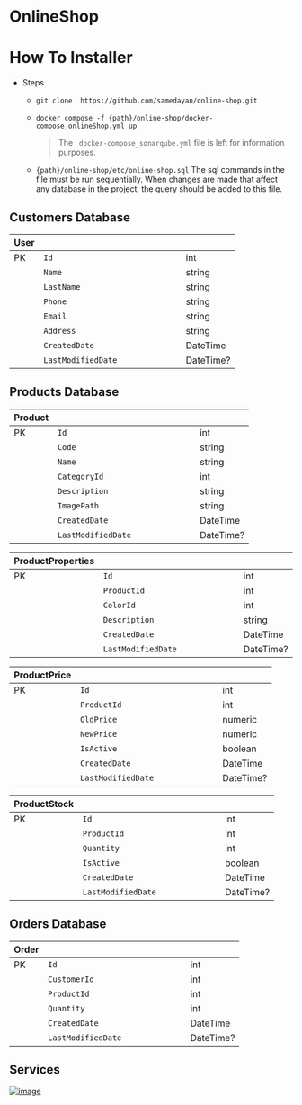 # OnlineShop

# How To Installer

- Steps
    * ``` git clone  https://github.com/samedayan/online-shop.git ```

    * ``` docker compose -f {path}/online-shop/docker-compose_onlineShop.yml up  ```

      > The ``` docker-compose_sonarqube.yml``` file is left for information purposes.
    * ``` {path}/online-shop/etc/online-shop.sql ``` The sql commands in the file must be run sequentially. When changes are made that affect any database in the project, the query should be added to this file.

    
## Customers Database

|User            |                               |                             |
|----------------|-------------------------------|-----------------------------|
| PK             |`Id               `            |int                          |
|                |`Name             `            |string                       |
|                |`LastName                     `|string                       |
|                |`Phone                        `|string                       |
|                |`Email                        `|string                       |
|                |`Address                      `|string                       |
|                |`CreatedDate                  `|DateTime                     |
|                |`LastModifiedDate             `|DateTime?                    |

## Products Database

|Product         |                               |                             |
|----------------|-------------------------------|-----------------------------|
| PK             |`Id               `            |int                          |
|                |`Code             `            |string                       |
|                |`Name                         `|string                       |
|                |`CategoryId                   `|int                          |
|                |`Description                  `|string                       |
|                |`ImagePath                    `|string                       |
|                |`CreatedDate                  `|DateTime                     |
|                |`LastModifiedDate             `|DateTime?                    |

|ProductProperties|                              |                             |
|----------------|-------------------------------|-----------------------------|
| PK             |`Id               `            |int                          |
|                |`ProductId        `            |int                          |
|                |`ColorId                      `|int                          |
|                |`Description                  `|string                       |
|                |`CreatedDate                  `|DateTime                     |
|                |`LastModifiedDate             `|DateTime?                    |

|ProductPrice    |                              |                             |
|----------------|-------------------------------|-----------------------------|
| PK             |`Id               `            |int                          |
|                |`ProductId        `            |int                          |
|                |`OldPrice                     `|numeric                      |
|                |`NewPrice                     `|numeric                      |
|                |`IsActive                     `|boolean                      |
|                |`CreatedDate                  `|DateTime                     |
|                |`LastModifiedDate             `|DateTime?                    |

|ProductStock    |                              |                             |
|----------------|-------------------------------|-----------------------------|
| PK             |`Id               `            |int                          |
|                |`ProductId        `            |int                          |
|                |`Quantity                     `|int                          |
|                |`IsActive                     `|boolean                      |
|                |`CreatedDate                  `|DateTime                     |
|                |`LastModifiedDate             `|DateTime?                    |

## Orders Database

|Order           |                               |                             |
|----------------|-------------------------------|-----------------------------|
| PK             |`Id               `            |int                          |
|                |`CustomerId       `            |int                          |
|                |`ProductId                    `|int                          |
|                |`Quantity                     `|int                          |
|                |`CreatedDate                  `|DateTime                     |
|                |`LastModifiedDate             `|DateTime?                    |

## Services

[![image](https://www.linkpicture.com/q/OnlineShop.drawio.png)](https://www.linkpicture.com/view.php?img=LPic64ff07a144f7e1719641086)